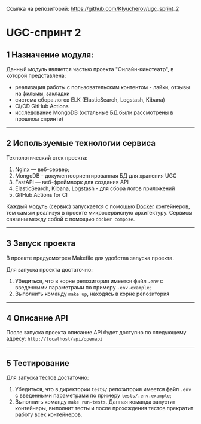 Ссылка на репозиторий: https://github.com/Klyucherov/ugc_sprint_2

# UGC-спринт 2

## 1 Назначение модуля:

Данный модуль является частью проекта "Онлайн-кинотеатр", в которой представлена:
- реализация работы с пользовательским контентом - лайки, отзывы на фильмы, закладки
- система сбора логов ELK (ElasticSearch, Logstash, Kibana)
- CI/CD GitHub Actions
- исследование MongoDB (остальные БД были рассмотрены в прошлом спринте)

---

## 2 Используемые технологии сервиса

Технологический стек проекта:

1. [Nginx](https://www.nginx.com/) — веб-сервер;
2. MongoDB - документоориентированная БД для хранения UGC
3. FastAPI — веб-фреймворк для создания API
4. ElasticSearch, Kibana, Logstash - для сбора логов приложений
5. GitHub Actions for CI

Каждый модуль (сервис) запускается с помощью [Docker](https://www.docker.com/) контейнеров, тем самым реализуя в проекте
микросервисную архитектуру. Сервисы связаны между собой с помощью `docker compose`.

---

## 3 Запуск проекта

В проекте предусмотрен Makefile для удобства запуска проекта.

Для запуска проекта достаточно:
1. Убедиться, что в корне репозитория имеется файл `.env` с введенными параметрами по примеру `.env.example`;
2. Выполнить команду `make up`, находясь в корне репозитория

___
## 4 Описание API

После запуска проекта описание API будет доступно по следующему адресу: `http://localhost/api/openapi`

---

## 5 Тестирование

Для запуска тестов достаточно:
1. Убедиться, что в директории `tests/` репозитория имеется файл `.env` с введенными параметрами по примеру `tests/.env.example`;
2. Выполнить команду `make run-tests`. Данная команда запустит контейнеры, выполнит тесты и
после прохождения тестов прекратит работу всех контейнеров.
